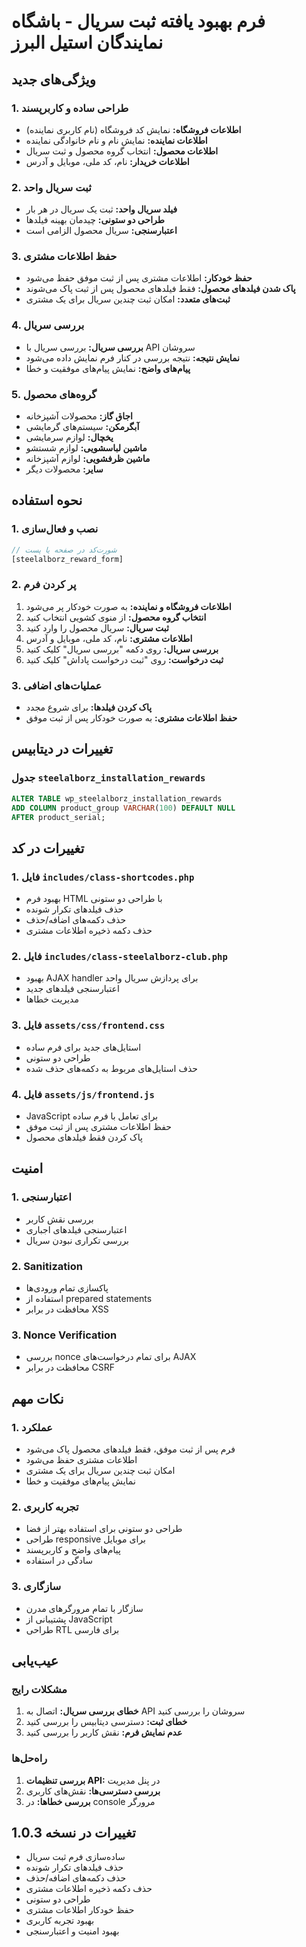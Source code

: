 # فرم بهبود یافته ثبت سریال - باشگاه نمایندگان استیل البرز

## ویژگی‌های جدید

### 1. طراحی ساده و کاربرپسند
- **اطلاعات فروشگاه:** نمایش کد فروشگاه (نام کاربری نماینده)
- **اطلاعات نماینده:** نمایش نام و نام خانوادگی نماینده
- **اطلاعات محصول:** انتخاب گروه محصول و ثبت سریال
- **اطلاعات خریدار:** نام، کد ملی، موبایل و آدرس

### 2. ثبت سریال واحد
- **فیلد سریال واحد:** ثبت یک سریال در هر بار
- **طراحی دو ستونی:** چیدمان بهینه فیلدها
- **اعتبارسنجی:** سریال محصول الزامی است

### 3. حفظ اطلاعات مشتری
- **حفظ خودکار:** اطلاعات مشتری پس از ثبت موفق حفظ می‌شود
- **پاک شدن فیلدهای محصول:** فقط فیلدهای محصول پس از ثبت پاک می‌شوند
- **ثبت‌های متعدد:** امکان ثبت چندین سریال برای یک مشتری

### 4. بررسی سریال
- **بررسی سریال:** بررسی سریال با API سروشان
- **نمایش نتیجه:** نتیجه بررسی در کنار فرم نمایش داده می‌شود
- **پیام‌های واضح:** نمایش پیام‌های موفقیت و خطا

### 5. گروه‌های محصول
- **اجاق گاز:** محصولات آشپزخانه
- **آبگرمکن:** سیستم‌های گرمایشی
- **یخچال:** لوازم سرمایشی
- **ماشین لباسشویی:** لوازم شستشو
- **ماشین ظرفشویی:** لوازم آشپزخانه
- **سایر:** محصولات دیگر

## نحوه استفاده

### 1. نصب و فعال‌سازی
```php
// شورت‌کد در صفحه یا پست
[steelalborz_reward_form]
```

### 2. پر کردن فرم
1. **اطلاعات فروشگاه و نماینده:** به صورت خودکار پر می‌شود
2. **انتخاب گروه محصول:** از منوی کشویی انتخاب کنید
3. **ثبت سریال:** سریال محصول را وارد کنید
4. **اطلاعات مشتری:** نام، کد ملی، موبایل و آدرس
5. **بررسی سریال:** روی دکمه "بررسی سریال" کلیک کنید
6. **ثبت درخواست:** روی "ثبت درخواست پاداش" کلیک کنید

### 3. عملیات‌های اضافی
- **پاک کردن فیلدها:** برای شروع مجدد
- **حفظ اطلاعات مشتری:** به صورت خودکار پس از ثبت موفق

## تغییرات در دیتابیس

### جدول `steelalborz_installation_rewards`
```sql
ALTER TABLE wp_steelalborz_installation_rewards 
ADD COLUMN product_group VARCHAR(100) DEFAULT NULL 
AFTER product_serial;
```

## تغییرات در کد

### 1. فایل `includes/class-shortcodes.php`
- بهبود فرم HTML با طراحی دو ستونی
- حذف فیلدهای تکرار شونده
- حذف دکمه‌های اضافه/حذف
- حذف دکمه ذخیره اطلاعات مشتری

### 2. فایل `includes/class-steelalborz-club.php`
- بهبود AJAX handler برای پردازش سریال واحد
- اعتبارسنجی فیلدهای جدید
- مدیریت خطاها

### 3. فایل `assets/css/frontend.css`
- استایل‌های جدید برای فرم ساده
- طراحی دو ستونی
- حذف استایل‌های مربوط به دکمه‌های حذف شده

### 4. فایل `assets/js/frontend.js`
- JavaScript برای تعامل با فرم ساده
- حفظ اطلاعات مشتری پس از ثبت موفق
- پاک کردن فقط فیلدهای محصول

## امنیت

### 1. اعتبارسنجی
- بررسی نقش کاربر
- اعتبارسنجی فیلدهای اجباری
- بررسی تکراری نبودن سریال

### 2. Sanitization
- پاکسازی تمام ورودی‌ها
- استفاده از prepared statements
- محافظت در برابر XSS

### 3. Nonce Verification
- بررسی nonce برای تمام درخواست‌های AJAX
- محافظت در برابر CSRF

## نکات مهم

### 1. عملکرد
- فرم پس از ثبت موفق، فقط فیلدهای محصول پاک می‌شود
- اطلاعات مشتری حفظ می‌شود
- امکان ثبت چندین سریال برای یک مشتری
- نمایش پیام‌های موفقیت و خطا

### 2. تجربه کاربری
- طراحی دو ستونی برای استفاده بهتر از فضا
- طراحی responsive برای موبایل
- پیام‌های واضح و کاربرپسند
- سادگی در استفاده

### 3. سازگاری
- سازگار با تمام مرورگرهای مدرن
- پشتیبانی از JavaScript
- طراحی RTL برای فارسی

## عیب‌یابی

### مشکلات رایج
1. **خطای بررسی سریال:** اتصال به API سروشان را بررسی کنید
2. **خطای ثبت:** دسترسی دیتابیس را بررسی کنید
3. **عدم نمایش فرم:** نقش کاربر را بررسی کنید

### راه‌حل‌ها
1. **بررسی تنظیمات API:** در پنل مدیریت
2. **بررسی دسترسی‌ها:** نقش‌های کاربری
3. **بررسی خطاها:** در console مرورگر

## تغییرات در نسخه 1.0.3

- ساده‌سازی فرم ثبت سریال
- حذف فیلدهای تکرار شونده
- حذف دکمه‌های اضافه/حذف
- حذف دکمه ذخیره اطلاعات مشتری
- طراحی دو ستونی
- حفظ خودکار اطلاعات مشتری
- بهبود تجربه کاربری
- بهبود امنیت و اعتبارسنجی 
